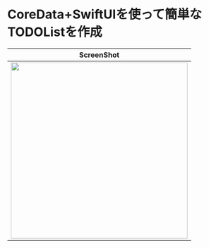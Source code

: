 # CoreData+SwiftUIを使って簡単なTODOListを作成

| ScreenShot |
| --- |
| <img width=400 src=https://github.com/boardguy1024/ToDoListWithCoreData/assets/13864469/b94459a6-fd93-4a39-9c7e-ba8bf377d17f> |
